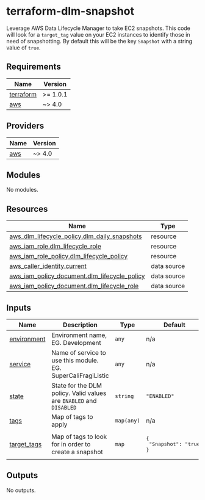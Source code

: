# terraform-dlm-snapshot
Leverage AWS Data Lifecycle Manager to take EC2 snapshots. This code will look for a `target_tag` value on your EC2 instances to identify those 
in need of snapshotting. By default this will be the key `Snapshot` with a string value of `true`.

<!-- BEGIN_TF_DOCS -->
## Requirements

| Name | Version |
|------|---------|
| <a name="requirement_terraform"></a> [terraform](#requirement\_terraform) | >= 1.0.1 |
| <a name="requirement_aws"></a> [aws](#requirement\_aws) | ~> 4.0 |

## Providers

| Name | Version |
|------|---------|
| <a name="provider_aws"></a> [aws](#provider\_aws) | ~> 4.0 |

## Modules

No modules.

## Resources

| Name | Type |
|------|------|
| [aws_dlm_lifecycle_policy.dlm_daily_snapshots](https://registry.terraform.io/providers/hashicorp/aws/latest/docs/resources/dlm_lifecycle_policy) | resource |
| [aws_iam_role.dlm_lifecycle_role](https://registry.terraform.io/providers/hashicorp/aws/latest/docs/resources/iam_role) | resource |
| [aws_iam_role_policy.dlm_lifecycle_policy](https://registry.terraform.io/providers/hashicorp/aws/latest/docs/resources/iam_role_policy) | resource |
| [aws_caller_identity.current](https://registry.terraform.io/providers/hashicorp/aws/latest/docs/data-sources/caller_identity) | data source |
| [aws_iam_policy_document.dlm_lifecycle_policy](https://registry.terraform.io/providers/hashicorp/aws/latest/docs/data-sources/iam_policy_document) | data source |
| [aws_iam_policy_document.dlm_lifecycle_role](https://registry.terraform.io/providers/hashicorp/aws/latest/docs/data-sources/iam_policy_document) | data source |

## Inputs

| Name | Description | Type | Default | Required |
|------|-------------|------|---------|:--------:|
| <a name="input_environment"></a> [environment](#input\_environment) | Environment name, EG. Development | `any` | n/a | yes |
| <a name="input_service"></a> [service](#input\_service) | Name of service to use this module. EG. SuperCaliFragiListic | `any` | n/a | yes |
| <a name="input_state"></a> [state](#input\_state) | State for the DLM policy. Valid values are `ENABLED` and `DISABLED` | `string` | `"ENABLED"` | no |
| <a name="input_tags"></a> [tags](#input\_tags) | Map of tags to apply | `map(any)` | n/a | yes |
| <a name="input_target_tags"></a> [target\_tags](#input\_target\_tags) | Map of tags to look for in order to create a snapshot | `map` | <pre>{<br>  "Snapshot": "true"<br>}</pre> | no |

## Outputs

No outputs.
<!-- END_TF_DOCS -->
